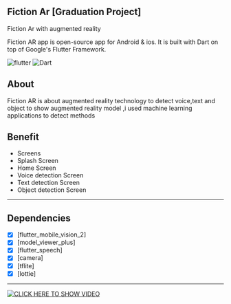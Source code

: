 ## Fiction Ar [Graduation Project]<br>
Fiction Ar with augmented reality

Fiction AR app is open-source  app for Android & ios. It is built with Dart on top of Google's Flutter Framework.


![flutter](https://img.shields.io/badge/Flutter-Framework-green?logo=flutter)
![Dart](https://img.shields.io/badge/Dart-Language-blue?logo=dart)



## About
Fiction AR is about augmented reality technology to detect voice,text and object to show augmented reality model ,i used machine learning applications to detect methods



## Benefit

-   Screens 
-   Splash Screen
-   Home Screen
-   Voice detection Screen
-   Text detection Screen
-   Object detection Screen
--------------------------------
## Dependencies
- [x] [flutter_mobile_vision_2]
- [x] [model_viewer_plus]
- [x] [flutter_speech]
- [x] [camera]
- [x] [tflite]
- [x] [lottie]
--------------------------
[![CLICK HERE TO SHOW VIDEO](https://i.postimg.cc/NjSXdfwT/113-Fiction-Ar-You-Tube.png)](https://youtu.be/_kiYLeSwVj0 "CLICK HERE TO SHOW VIDEO")

